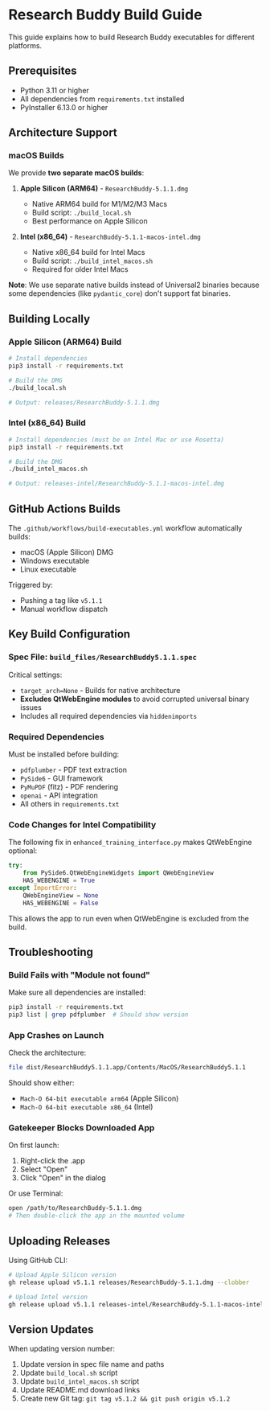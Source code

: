 # Research Buddy Build Guide

This guide explains how to build Research Buddy executables for different platforms.

## Prerequisites

- Python 3.11 or higher
- All dependencies from `requirements.txt` installed
- PyInstaller 6.13.0 or higher

## Architecture Support

### macOS Builds

We provide **two separate macOS builds**:

1. **Apple Silicon (ARM64)** - `ResearchBuddy-5.1.1.dmg`
   - Native ARM64 build for M1/M2/M3 Macs
   - Build script: `./build_local.sh`
   - Best performance on Apple Silicon

2. **Intel (x86_64)** - `ResearchBuddy-5.1.1-macos-intel.dmg`
   - Native x86_64 build for Intel Macs
   - Build script: `./build_intel_macos.sh`
   - Required for older Intel Macs

**Note**: We use separate native builds instead of Universal2 binaries because some dependencies (like `pydantic_core`) don't support fat binaries.

## Building Locally

### Apple Silicon (ARM64) Build

```bash
# Install dependencies
pip3 install -r requirements.txt

# Build the DMG
./build_local.sh

# Output: releases/ResearchBuddy-5.1.1.dmg
```

### Intel (x86_64) Build

```bash
# Install dependencies (must be on Intel Mac or use Rosetta)
pip3 install -r requirements.txt

# Build the DMG
./build_intel_macos.sh

# Output: releases-intel/ResearchBuddy-5.1.1-macos-intel.dmg
```

## GitHub Actions Builds

The `.github/workflows/build-executables.yml` workflow automatically builds:
- macOS (Apple Silicon) DMG
- Windows executable
- Linux executable

Triggered by:
- Pushing a tag like `v5.1.1`
- Manual workflow dispatch

## Key Build Configuration

### Spec File: `build_files/ResearchBuddy5.1.1.spec`

Critical settings:
- `target_arch=None` - Builds for native architecture
- **Excludes QtWebEngine modules** to avoid corrupted universal binary issues
- Includes all required dependencies via `hiddenimports`

### Required Dependencies

Must be installed before building:
- `pdfplumber` - PDF text extraction
- `PySide6` - GUI framework
- `PyMuPDF` (fitz) - PDF rendering
- `openai` - API integration
- All others in `requirements.txt`

### Code Changes for Intel Compatibility

The following fix in `enhanced_training_interface.py` makes QtWebEngine optional:

```python
try:
    from PySide6.QtWebEngineWidgets import QWebEngineView
    HAS_WEBENGINE = True
except ImportError:
    QWebEngineView = None
    HAS_WEBENGINE = False
```

This allows the app to run even when QtWebEngine is excluded from the build.

## Troubleshooting

### Build Fails with "Module not found"

Make sure all dependencies are installed:
```bash
pip3 install -r requirements.txt
pip3 list | grep pdfplumber  # Should show version
```

### App Crashes on Launch

Check the architecture:
```bash
file dist/ResearchBuddy5.1.1.app/Contents/MacOS/ResearchBuddy5.1.1
```

Should show either:
- `Mach-O 64-bit executable arm64` (Apple Silicon)
- `Mach-O 64-bit executable x86_64` (Intel)

### Gatekeeper Blocks Downloaded App

On first launch:
1. Right-click the .app
2. Select "Open"
3. Click "Open" in the dialog

Or use Terminal:
```bash
open /path/to/ResearchBuddy-5.1.1.dmg
# Then double-click the app in the mounted volume
```

## Uploading Releases

Using GitHub CLI:
```bash
# Upload Apple Silicon version
gh release upload v5.1.1 releases/ResearchBuddy-5.1.1.dmg --clobber

# Upload Intel version
gh release upload v5.1.1 releases-intel/ResearchBuddy-5.1.1-macos-intel.dmg --clobber
```

## Version Updates

When updating version number:
1. Update version in spec file name and paths
2. Update `build_local.sh` script
3. Update `build_intel_macos.sh` script
4. Update README.md download links
5. Create new Git tag: `git tag v5.1.2 && git push origin v5.1.2`
